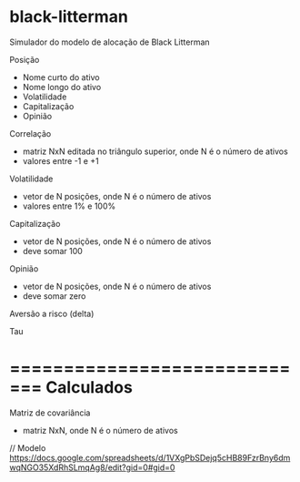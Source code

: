 # black-litterman
Simulador do modelo de alocação de Black Litterman

Posição

- Nome curto do ativo
- Nome longo do ativo
- Volatilidade
- Capitalização
- Opinião

Correlação
- matriz NxN editada no triângulo superior, onde N é o número de ativos
- valores entre -1 e +1

Volatilidade
- vetor de N posições, onde N é o número de ativos
- valores entre 1% e 100%

Capitalização
- vetor de N posições, onde N é o número de ativos
- deve somar 100

Opinião
- vetor de N posições, onde N é o número de ativos
- deve somar zero

Aversão a risco (delta)

Tau


=============================
Calculados
=============================

Matriz de covariância
- matriz NxN, onde N é o número de ativos


// Modelo
https://docs.google.com/spreadsheets/d/1VXgPbSDejq5cHB89FzrBny6dmwqNGO35XdRhSLmqAg8/edit?gid=0#gid=0
